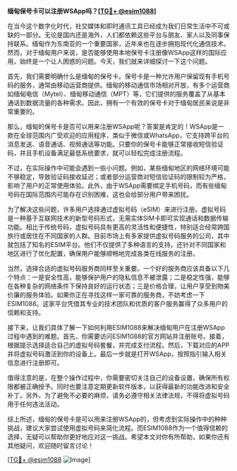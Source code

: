 **缅甸保号卡可以注册WSApp吗？[[TG💪+ @esim1088](https://t.me/s/esim1088)]**

在当今这个数字化时代，社交媒体和即时通讯工具已经成为我们日常生活中不可或缺的一部分。无论是国内还是海外，人们都依赖这些平台与朋友、家人以及同事保持联系。缅甸作为东南亚的一个重要国家，近年来也在逐步拥抱现代化通信技术。然而，对于缅甸用户来说，是否能够使用本地保号卡注册像WSApp这样的国际应用，始终是一个让人困惑的问题。今天，我们就来详细探讨一下这个问题。

首先，我们需要明确什么是缅甸的保号卡。保号卡是一种允许用户保留现有手机号码的服务，通常由移动运营商提供。缅甸的移动通信市场相对开放，有多个运营商如缅甸电信（Mytel）、缅甸移动通信（MPT）等，它们提供的服务覆盖了从基本通话到数据流量的各种需求。因此，拥有一个有效的保号卡对于缅甸居民来说是非常重要的。

那么，缅甸的保号卡是否可以用来注册WSApp呢？答案是肯定的！WSApp是一款在全球范围内广受欢迎的应用程序，类似于微信或WhatsApp，它支持跨平台的消息发送、语音通话、视频通话等功能。只要你的保号卡能够正常接收短信验证码，并且手机设备满足最低系统要求，就可以轻松完成注册流程。

不过，在实际操作中可能会遇到一些小问题。例如，某些缅甸地区的网络环境可能不够稳定，导致验证码接收延迟；或者部分运营商对短信验证码的限制较为严格，影响了用户的正常使用体验。此外，由于WSApp需要绑定手机号码，而有些缅甸号码在国际范围内可能存在识别困难，这也会给部分用户带来困扰。

为了解决这些问题，许多用户选择通过虚拟号码（eSIM）来进行注册。虚拟号码是一种基于互联网技术的新型号码形式，无需实体SIM卡即可实现通话和数据传输功能。相比于传统号码，虚拟号码具有更高的灵活性和便捷性，特别适合经常跨国旅行或居住在不同国家的人群。目前市场上有多家提供虚拟号码服务的公司，其中就包括了知名的ESIM平台。他们不仅提供了多种语言的支持，还针对不同国家和地区进行了优化配置，确保用户能够顺畅地完成各类在线服务的注册。

当然，选择合适的虚拟号码服务商同样至关重要。一个好的服务商应该具备以下几个特点：一是安全性高，能够保护用户的隐私信息不被泄露；二是稳定性强，能够在各种复杂的网络条件下保持良好的运行状态；三是价格合理，让用户享受到物美价廉的服务体验。如果你正在寻找这样一家可靠的服务商，不妨考虑一下ESIM1088。这家平台凭借其专业的技术团队和优质的客户服务赢得了众多用户的信赖和支持。

接下来，让我们具体了解一下如何利用ESIM1088来解决缅甸用户在注册WSApp过程中遇到的难题。首先，你需要访问ESIM1088的官方网站并注册账号。接着，根据提示选择适合自己的虚拟号码套餐，并完成支付流程。然后，下载对应的APP并将虚拟号码激活到你的设备上。最后一步就是打开WSApp，按照指引输入相关信息进行注册即可。

值得注意的是，在整个操作过程中，你需要密切关注自己的设备设置，确保所有权限都被正确授予。同时也要注意定期更新软件版本，以获得最新的功能改进和安全补丁。另外，为了避免不必要的麻烦，请务必遵守相关法律法规，不得将虚拟号码用于任何违法活动。

综上所述，缅甸的保号卡是可以用来注册WSApp的，但考虑到实际操作中的种种挑战，建议大家尝试使用虚拟号码来简化流程。而ESIM1088作为一个值得信赖的选择，无疑可以帮助你更好地应对这一挑战。希望本文对你有所帮助，如果你还有其他疑问，欢迎随时留言讨论！

[[TG💪+ @esim1088](https://t.me/s/esim1088) ![Image](https://i.postimg.cc/4NQfJmqS/Snipaste-2025-05-13-00-14-12.png)]